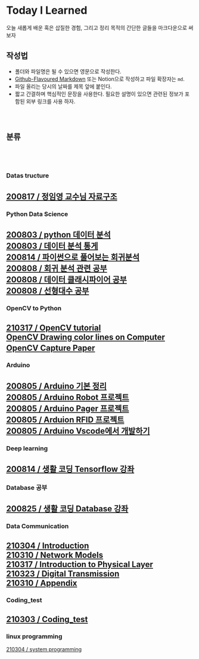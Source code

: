 # Today I Learned
오늘 새롭게 배운 혹은 삽질한 경험, 그리고 정리 목적의 간단한 글들을 마크다운으로 써보자  
## 작성법  

- 폴더와 파일명은 될 수 있으면 영문으로 작성한다.  
- [Github-Flavoured Markdown](https://heropy.blog/2017/09/30/markdown/) 또는 Notion으로 작성하고 파일 확장자는 `md`.  
- 파일 올리는 당시의 날짜를 제목 앞에 붙인다.
- 짧고 간결하며 핵심적인 문장을 사용한다. 필요한 설명이 있으면 관련된 정보가 포함된 외부 링크를 사용 하자.  
　  
　  
## 분류
　  
　  
### Datas tructure  
[200817 / 정임영 교수님 자료구조](https://github.com/alscjf909/TIL/tree/master/Datastructure)   
---  
### Python Data Science  
[200803 / python 데이터 분석](https://www.notion.so/Python_data_basic-22c29f1ad9bc482da1b0c14b6985b889)   
[200803 / 데이터 분석 통게](https://www.notion.so/ca3e07c2695445c3be5f757892a1e81c)   
[200814 / 파이썬으로 풀어보는 회귀분석](https://github.com/alscjf909/python_data_basic/tree/master/regression_analysis)  
[200808 / 회귀 분석 관련 공부](https://www.notion.so/a0fd3050b6084ef8bc2f06a5f27a9bfa)   
[200808 / 데이터 클래시파이어 공부](https://www.notion.so/68a61aa3f8bc47be95f94fcdc46e6200)   
[200808 / 선형대수 공부](https://www.notion.so/f18b2fa96b164e9eba1846604036a337)   
---  
### OpenCV to Python  
[210317 / OpenCV tutorial](https://github.com/alscjf909/python_basic/tree/master/opencv)     
[OpenCV Drawing color lines on Computer]()   
[OpenCV Capture Paper]() 
　  
---  
### Arduino  
[200805 / Arduino 기본 정리](https://github.com/alscjf909/Arduino_basic)   
[200805 / Arduino Robot 프로젝트](https://github.com/alscjf909/ING-Robot)   
[200805 / Arduino Pager 프로젝트](https://github.com/alscjf909/Arduino_Pager)   
[200805 / Arduion RFID 프로젝트](https://github.com/alscjf909/Arduino_RFID)   
[200805 / Arduino Vscode에서 개발하기](https://www.notion.so/Arduion_VScode-85144ed5b38d42858bcb49d556d4e23b)     
---  
### Deep learning  
[200814 / 생활 코딩 Tensorflow 강좌](https://www.notion.so/Tensorflow-807c0a3787b24f3e91df58b1e90a1825)   
---  
### Database 공부  
[200825 / 생활 코딩 Database 강좌](https://www.notion.so/7d775222b4e841ccb2967efa36ca441e)   
---  
### Data Communication  
[210304 / Introduction](https://www.notion.so/Introduction-90c7d081f10f4815a93dff6a03e8c3c3)   
[210310 / Network Models](https://www.notion.so/Network-Models-459da2c64d384593bbf97810dd2bcd41)   
[210317 / Introduction to Physical Layer](https://www.notion.so/Introduction-to-Physical-Layer-dd451f472a9445bea0938f4f3b506b56)    
[210323 / Digital Transmission](https://www.notion.so/Digital-Transmission-b356ac7ac32642bebbe8ea4f586c36b4)    
[210310 / Appendix](https://www.notion.so/Appendix-8a0a7c4e7ce047a5bf930ccdffac7244)   
---  
### Coding_test  
[210303 / Coding_test](https://github.com/alscjf909/TIL/tree/master/Coding_Test)   
---  
### linux programming  
[210304 / system programming](https://github.com/alscjf909/linux_programming)   